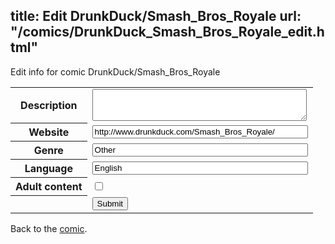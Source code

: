 title: Edit DrunkDuck/Smash_Bros_Royale
url: "/comics/DrunkDuck_Smash_Bros_Royale_edit.html"
---
Edit info for comic DrunkDuck/Smash_Bros_Royale

<form name="comic" action="http://gaepostmail.appspot.com/comic/" method="post">
<table class="comicinfo">
<tr>
<th>Description</th><td><textarea name="description" cols="40" rows="3"></textarea></td>
</tr>
<tr>
<th>Website</th><td><input type="text" name="url" value="http://www.drunkduck.com/Smash_Bros_Royale/" size="40"/></td>
</tr>
<tr>
<th>Genre</th><td><input type="text" name="genre" value="Other" size="40"/></td>
</tr>
<tr>
<th>Language</th><td><input type="text" name="language" value="English" size="40"/></td>
</tr>
<tr>
<th>Adult content</th><td><input type="checkbox" name="adult" value="adult" /></td>
</tr>
<tr>
<th></th><td>
<input type="hidden" name="comic" value="DrunkDuck_Smash_Bros_Royale" />
<input type="submit" name="submit" value="Submit" />
</td>
</tr>
</table>
</form>

Back to the [comic](DrunkDuck_Smash_Bros_Royale.html).
